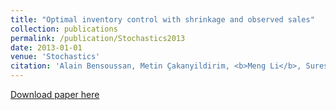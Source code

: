 ```yaml
---
title: "Optimal inventory control with shrinkage and observed sales"
collection: publications
permalink: /publication/Stochastics2013
date: 2013-01-01
venue: 'Stochastics'
citation: 'Alain Bensoussan, Metin Çakanyildirim, <b>Meng Li</b>, Suresh P. Sethi, &quot;Optimal inventory control with shrinkage and observed sales.&quot; <i>Stochastics</i>, 2013, 85(4), 589–603.'
---
```

<!--<b>Abstract: </b>We study a discrete-time periodic-review inventory system where the unmet demand is lost, and the excess inventory is subject to shrinkage. We first derive the state evolution and then introduce unnormalized conditional probabilities to transform the nonlinear state evolution into a linear one. We then prove the existence and uniqueness of the solution for the Bellman equation in the case of unbounded costs and show that the solution yields the value function.-->

[Download paper here](https://www.tandfonline.com/doi/pdf/10.1080/17442508.2013.802091)
